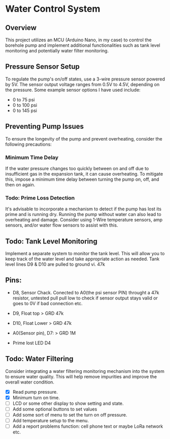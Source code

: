 # Water Control System

## Overview
This project utilizes an MCU (Arduino Nano, in my case) to control the borehole pump and implement additional functionalities such as tank level monitoring and potentially water filter monitoring.

## Pressure Sensor Setup
To regulate the pump's on/off states, use a 3-wire pressure sensor powered by 5V. The sensor output voltage ranges from 0.5V to 4.5V, depending on the pressure. 
Some example sensor options I have used include:
- 0 to 75 psi
- 0 to 100 psi
- 0 to 145 psi

## Preventing Pump Issues
To ensure the longevity of the pump and prevent overheating, consider the following precautions:

### Minimum Time Delay
If the water pressure changes too quickly between on and off due to insufficient gas in the expansion tank, it can cause overheating. 
To mitigate this, impose a minimum time delay between turning the pump on, off, and then on again.

### Todo: Prime Loss Detection
It's advisable to incorporate a mechanism to detect if the pump has lost its prime and is running dry. Running the pump without water can also lead to overheating and damage.
Consider using 1-Wire temperature sensors, amp sensors, and/or water flow sensors to assist with this.

## Todo: Tank Level Monitoring
Implement a separate system to monitor the tank level. This will allow you to keep track of the water level and take appropriate action as needed.
Tank level lines D9 & D10 are pulled to ground vi. 47k

## Pins:
* D8, Sensor Chack. Conected to A0(the psi sensor PIN) throught a 47k resistor, untested pull pull low to check if sensor output stays valid or goes to 0V if bad connection etc.
* D9, Float top > GRD 47k 
* D10, Float Lower  > GRD 47k
* A0(Sensor pin), D7:  > GRD 1M

* Prime lost LED D4


## Todo: Water Filtering
Consider integrating a water filtering monitoring mechanism into the system to ensure water quality. This will help remove impurities and improve the overall water condition.

- [x] Read pump pressure.
- [x] Minimum turn on time.
- [ ] LCD or some other display to show setting and state.
- [ ] Add some optional buttons to set values
- [ ] Add some sort of menu to set the turn on off pressure.
- [ ] Add temperature setup to the menu.
- [ ] Add a report problems function: cell phone text or maybe LoRa network etc.